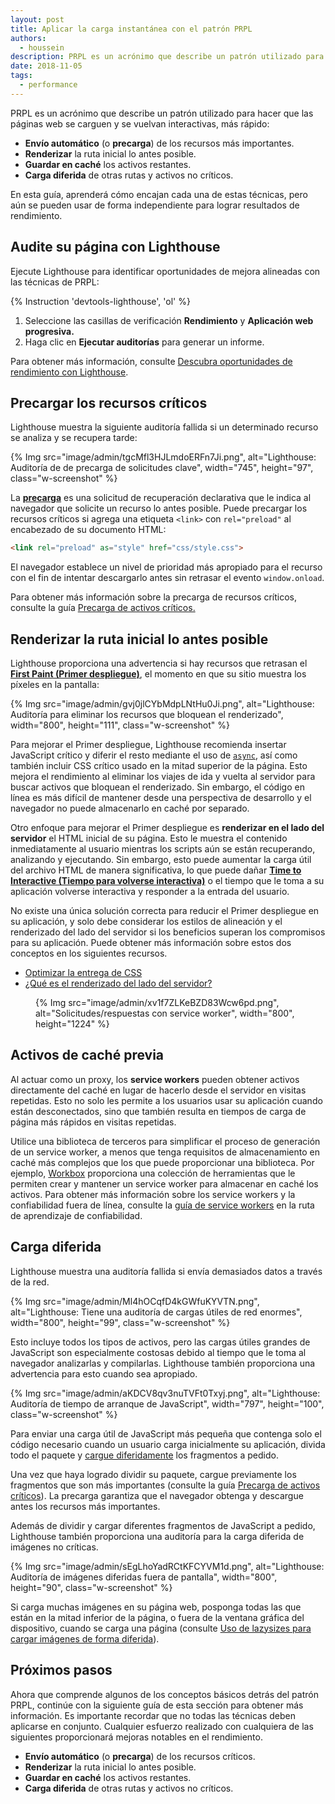 ```yaml
---
layout: post
title: Aplicar la carga instantánea con el patrón PRPL
authors:
  - houssein
description: PRPL es un acrónimo que describe un patrón utilizado para hacer que las páginas web se carguen y se vuelvan interactivas más rápido. En esta guía, aprenderá la manera en que cada una de estas técnicas encajan pero aún se pueden usar de forma independiente para lograr resultados de rendimiento alto.
date: 2018-11-05
tags:
  - performance
---
```


PRPL es un acrónimo que describe un patrón utilizado para hacer que las páginas web se carguen y se vuelvan interactivas, más rápido:

- **Envío automático** (o **precarga**) de los recursos más importantes.
- **Renderizar** la ruta inicial lo antes posible.
- **Guardar en caché** los activos restantes.
- **Carga diferida** de otras rutas y activos no críticos.

En esta guía, aprenderá cómo encajan cada una de estas técnicas, pero aún se pueden usar de forma independiente para lograr resultados de rendimiento.

## Audite su página con Lighthouse

Ejecute Lighthouse para identificar oportunidades de mejora alineadas con las técnicas de PRPL:

{% Instruction 'devtools-lighthouse', 'ol' %}

1. Seleccione las casillas de verificación **Rendimiento** y **Aplicación web progresiva.**
2. Haga clic en **Ejecutar auditorías** para generar un informe.

Para obtener más información, consulte [Descubra oportunidades de rendimiento con Lighthouse](/discover-performance-opportunities-with-lighthouse).

## Precargar los recursos críticos

Lighthouse muestra la siguiente auditoría fallida si un determinado recurso se analiza y se recupera tarde:

{% Img src="image/admin/tgcMfl3HJLmdoERFn7Ji.png", alt="Lighthouse: Auditoría de de precarga de solicitudes clave", width="745", height="97", class="w-screenshot" %}

La [**precarga**](https://developer.mozilla.org/docs/Web/HTML/Preloading_content) es una solicitud de recuperación declarativa que le indica al navegador que solicite un recurso lo antes posible. Puede precargar los recursos críticos si agrega una etiqueta `<link>` con `rel="preload"` al encabezado de su documento HTML:

```html
<link rel="preload" as="style" href="css/style.css">
```

El navegador establece un nivel de prioridad más apropiado para el recurso con el fin de intentar descargarlo antes sin retrasar el evento `window.onload`.

Para obtener más información sobre la precarga de recursos críticos, consulte la guía [Precarga de activos críticos.](/preload-critical-assets)

## Renderizar la ruta inicial lo antes posible

Lighthouse proporciona una advertencia si hay recursos que retrasan el [**First Paint (Primer despliegue)**](https://developers.google.com/web/fundamentals/performance/user-centric-performance-metrics#first_paint_and_first_contentful_paint), el momento en que su sitio muestra los píxeles en la pantalla:

{% Img src="image/admin/gvj0jlCYbMdpLNtHu0Ji.png", alt="Lighthouse: Auditoría para eliminar los recursos que bloquean el renderizado", width="800", height="111", class="w-screenshot" %}

Para mejorar el Primer despliegue, Lighthouse recomienda insertar JavaScript crítico y diferir el resto mediante el uso de [`async`](https://developers.google.com/web/fundamentals/performance/critical-rendering-path/adding-interactivity-with-javascript), así como también incluir CSS crítico usado en la mitad superior de la página. Esto mejora el rendimiento al eliminar los viajes de ida y vuelta al servidor para buscar activos que bloquean el renderizado. Sin embargo, el código en línea es más difícil de mantener desde una perspectiva de desarrollo y el navegador no puede almacenarlo en caché por separado.

Otro enfoque para mejorar el Primer despliegue es **renderizar en el lado del servidor** el HTML inicial de su página. Esto le muestra el contenido inmediatamente al usuario mientras los scripts aún se están recuperando, analizando y ejecutando. Sin embargo, esto puede aumentar la carga útil del archivo HTML de manera significativa, lo que puede dañar [**Time to Interactive (Tiempo para volverse interactiva)**](/interactive) o el tiempo que le toma a su aplicación volverse interactiva y responder a la entrada del usuario.

No existe una única solución correcta para reducir el Primer despliegue en su aplicación, y solo debe considerar los estilos de alineación y el renderizado del lado del servidor si los beneficios superan los compromisos para su aplicación. Puede obtener más información sobre estos dos conceptos en los siguientes recursos.

- [Optimizar la entrega de CSS](https://developers.google.com/speed/docs/insights/OptimizeCSSDelivery)
- [¿Qué es el renderizado del lado del servidor?](https://www.youtube.com/watch?v=GQzn7XRdzxY)

<figure class="w-figure w-figure--inline-right">{% Img src="image/admin/xv1f7ZLKeBZD83Wcw6pd.png", alt="Solicitudes/respuestas con service worker", width="800", height="1224" %}</figure>

## Activos de caché previa

Al actuar como un proxy, los **service workers** pueden obtener activos directamente del caché en lugar de hacerlo desde el servidor en visitas repetidas. Esto no solo les permite a los usuarios usar su aplicación cuando están desconectados, sino que también resulta en tiempos de carga de página más rápidos en visitas repetidas.

Utilice una biblioteca de terceros para simplificar el proceso de generación de un service worker, a menos que tenga requisitos de almacenamiento en caché más complejos que los que puede proporcionar una biblioteca. Por ejemplo, [Workbox](/workbox) proporciona una colección de herramientas que le permiten crear y mantener un service worker para almacenar en caché los activos. Para obtener más información sobre los service workers y la confiabilidad fuera de línea, consulte la [guía de service workers](/service-workers-cache-storage) en la ruta de aprendizaje de confiabilidad.

## Carga diferida

Lighthouse muestra una auditoría fallida si envía demasiados datos a través de la red.

{% Img src="image/admin/Ml4hOCqfD4kGWfuKYVTN.png", alt="Lighthouse: Tiene una auditoría de cargas útiles de red enormes", width="800", height="99", class="w-screenshot" %}

Esto incluye todos los tipos de activos, pero las cargas útiles grandes de JavaScript son especialmente costosas debido al tiempo que le toma al navegador analizarlas y compilarlas. Lighthouse también proporciona una advertencia para esto cuando sea apropiado.

{% Img src="image/admin/aKDCV8qv3nuTVFt0Txyj.png", alt="Lighthouse: Auditoría de tiempo de arranque de JavaScript", width="797", height="100", class="w-screenshot" %}

Para enviar una carga útil de JavaScript más pequeña que contenga solo el código necesario cuando un usuario carga inicialmente su aplicación, divida todo el paquete y [cargue diferidamente](/reduce-javascript-payloads-with-code-splitting) los fragmentos a pedido.

Una vez que haya logrado dividir su paquete, cargue previamente los fragmentos que son más importantes (consulte la guía [Precarga de activos críticos](/preload-critical-assets)). La precarga garantiza que el navegador obtenga y descargue antes los recursos más importantes.

Además de dividir y cargar diferentes fragmentos de JavaScript a pedido, Lighthouse también proporciona una auditoría para la carga diferida de imágenes no críticas.

{% Img src="image/admin/sEgLhoYadRCtKFCYVM1d.png", alt="Lighthouse: Auditoría de imágenes diferidas fuera de pantalla", width="800", height="90", class="w-screenshot" %}

Si carga muchas imágenes en su página web, posponga todas las que están en la mitad inferior de la página, o fuera de la ventana gráfica del dispositivo, cuando se carga una página (consulte [Uso de lazysizes para cargar imágenes de forma diferida](/use-lazysizes-to-lazyload-images)).

## Próximos pasos

Ahora que comprende algunos de los conceptos básicos detrás del patrón PRPL, continúe con la siguiente guía de esta sección para obtener más información. Es importante recordar que no todas las técnicas deben aplicarse en conjunto. Cualquier esfuerzo realizado con cualquiera de las siguientes proporcionará mejoras notables en el rendimiento.

- **Envío automático** (o **precarga**) de los recursos críticos.
- **Renderizar** la ruta inicial lo antes posible.
- **Guardar en caché** los activos restantes.
- **Carga diferida** de otras rutas y activos no críticos.
